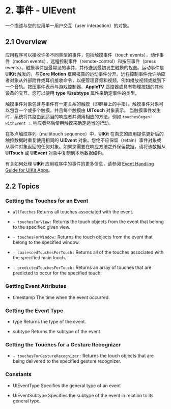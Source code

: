 # 2. 事件 - UIEvent

一个描述与您的应用单一用户交互（user interaction）的对象。

## 2.1 Overview

应用程序可以接收许多不同类型的事件，包括触摸事件（touch events），动作事件（motion events），远程控制事件（remote-control）和按压事件（press events）。触摸事件是最常见的事件，并传送到最初发生触摸的视图。运动事件是 **UIKit** 触发的，与**Core Motion** 框架报告的运动事件分开。远程控制事件允许响应者对象从外部附件或耳机接收命令，以便管理音频和视频，例如播放视频或跳到下一个音轨。按压事件表示与游戏控制器、**AppleTV** 遥控器或具有物理按钮的其他设备的交互。您可以使用 **type** 和**subtype** 属性来确定事件的类型。

触摸事件对象包含与事件有一定关系的触摸（即屏幕上的手指）。触摸事件对象可以包含一个或多个触摸，并且每个触摸由 **UITouch** 对象表示。 当触摸事件发生时，系统将其路由到适当的响应者并调用相应的方法，例如 `touchesBegan：withEvent :`. 响应者然后使用触摸来确定适当的行动。

在多点触控序列（multitouch sequence）中，**UIKit** 在向您的应用提供更新后的触控数据时重复使用相同的 **UIEvent** 对象。您绝不应保留（retain）事件对象或从事件对象返回的任何对象。如果您需要在响应方法之外保留数据，请将该数据从 **UITouch** 或 **UIEvent** 对象中复制到本地数据结构。

有关如何处理 **UIKit** 应用程序中的事件的更多信息，请参阅 [Event Handling Guide for UIKit Apps](https://developer.apple.com/library/content/documentation/EventHandling/Conceptual/EventHandlingiPhoneOS/index.html#//apple_ref/doc/uid/TP40009541)。

## 2.2 Topics

### Getting the Touches for an Event

* `allTouches`
  Returns all touches associated with the event.

* `- touchesForView:`
  Returns the touch objects from the event that belong to the specified given view.

* `- touchesForWindow:`
  Returns the touch objects from the event that belong to the specified window.

* `- coalescedTouchesForTouch:`
  Returns all of the touches associated with the specified main touch.

* `- predictedTouchesForTouch:`
  Returns an array of touches that are predicted to occur for the specified touch.
  
### Getting Event Attributes
* timestamp
  The time when the event occurred.
  
### Getting the Event Type
* type
  Returns the type of the event.

* subtype
  Returns the subtype of the event.

### Getting the Touches for a Gesture Recognizer

* `- touchesForGestureRecognizer:`
   Returns the touch objects that are being delivered to the specified gesture recognizer.

### Constants
* UIEventType
  Specifies the general type of an event

* UIEventSubtype
  Specifies the subtype of the event in relation to its general type.
